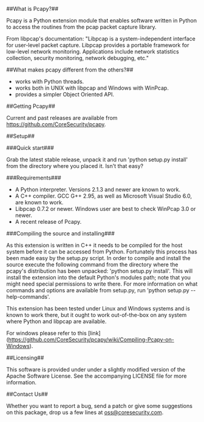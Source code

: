 ##What is Pcapy?##

Pcapy is a Python extension module that enables software written in
Python to access the routines from the pcap packet capture library.

From libpcap's documentation: "Libpcap is a system-independent
interface for user-level packet capture. Libpcap provides a portable
framework for low-level network monitoring. Applications include
network statistics collection, security monitoring, network debugging,
etc."

##What makes pcapy different from the others?##

 * works with Python threads.
 * works both in UNIX with libpcap and Windows with WinPcap.
 * provides a simpler Object Oriented API.

##Getting Pcapy##

Current and past releases are available from
https://github.com/CoreSecurity/pcapy.

##Setup##

###Quick start###

Grab the latest stable release, unpack it and run 'python setup.py
install' from the directory where you placed it. Isn't that easy?

###Requirements###

 * A Python interpreter. Versions 2.1.3 and newer are known to work.
 * A C++ compiler. GCC G++ 2.95, as well as Microsoft Visual Studio
   6.0, are known to work.
 * Libpcap 0.7.2 or newer. Windows user are best to check WinPcap 3.0
   or newer.
 * A recent release of Pcapy.

###Compiling the source and installing###

As this extension is written in C++ it needs to be compiled for the
host system before it can be accessed from Python. Fortunately this
process has been made easy by the setup.py script. In order to compile
and install the source execute the following command from the
directory where the pcapy's distribution has been unpacked: 'python
setup.py install'. This will install the extension into the default
Python's modules path; note that you might need special permissions to
write there. For more information on what commands and options are
available from setup.py, run 'python setup.py --help-commands'.

This extension has been tested under Linux and Windows systems
and is known to work there, but it ought to work out-of-the-box on any
system where Python and libpcap are available.

For windows please refer to this [link] (https://github.com/CoreSecurity/pcapy/wiki/Compiling-Pcapy-on-Windows).

##Licensing##

This software is provided under under a slightly modified version of
the Apache Software License. See the accompanying LICENSE file for
more information.

##Contact Us##

Whether you want to report a bug, send a patch or give some
suggestions on this package, drop us a few lines at
oss@coresecurity.com.
